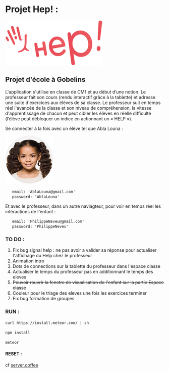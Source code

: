 [logo]: https://github.com/AntoineCharbonnier/School-gobelins/blob/master/public/logo/Logo_hep.png "HEP!"
[ablalouna]: https://github.com/AntoineCharbonnier/School-gobelins/blob/master/public/assets/profile_images/Abla_Louna.png "One student named Abla Louna!"

# Projet Hep! : 

![alt text][logo]

## Projet d'école à Gobelins

L'application s'utilise en classe de CM1 et au début d’une notion. 
Le professeur fait son cours (rendu interactif grâce à la tablette) et adresse une suite d'exercices aux élèves de sa classe. 
Le professeur suit en temps réel l'avancée de la classe et son niveau de compréhension, 
la vitesse d'apprentissage de chacun et peut cibler les élèves en réelle difficulté (l’élève peut débloquer un indice en actionnant un « HELP »).



Se connecter à la fois avec un élève tel que Abla Louna : 

![alt text][ablalouna]

```
   email: 'AblaLouna@gmail.com'
   password: 'AblaLouna'
```

Et avec le professeur, dans un autre naviagteur, pour voir en temps réel les intéractions de l'enfant : 

```
   email: 'PhilippeNeveu@gmail.com'
   password: 'PhilippeNeveu'
```



### TO DO : 

1. Fix bug signal help : ne pas avoir a valider sa réponse pour actualiser l'affichage du Help chez le professeur
2. Animation intro
3. Dots de connections sur la tablette du professeur dans l'espace classe
4. Actualiser le temps du professeur pas en additionnant le temps des eleves
5. ~~Pouvoir rouvrir la fenetre de visualisation de l'enfant sur la partie Espace classe~~
6. Couleur pour le triage des eleves une fois les exercices terminer
7. Fix bug formation de groupes


### RUN : 

```curl https://install.meteor.com/ | sh```

```npm install ```

```meteor```

#### RESET : 

cf [server.coffee](https://github.com/AntoineCharbonnier/School-gobelins/blob/master/server/server.coffee)

